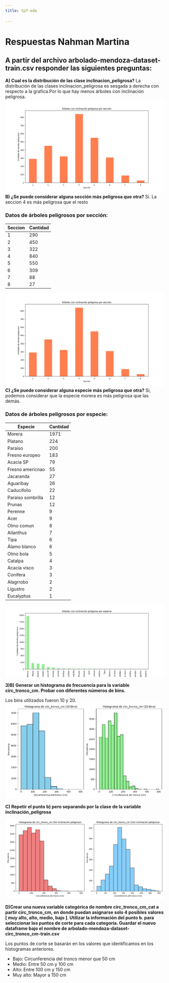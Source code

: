 ```yaml
---
title: tp7-eda

---
```


# Respuestas Nahman Martina
## A partir del archivo arbolado-mendoza-dataset-train.csv responder las siguientes preguntas:
**A) Cual es la distribución de las clase inclinacion_peligrosa?** 
La distribución de las clases inclinacion_peligrosa es sesgada a derecha con respecto a la grafica.Por lo que hay menos árboles con inclinación peligrosa.
![Distribución inclinación peligrosa](./tp7-intro-ml/images/inclinacion_peligrosa_seccion.png)
**B) ¿Se puede considerar alguna sección más peligrosa que otra?**
Si. La seccion 4 es más peligrosa que el resto

### Datos de árboles peligrosos por sección:

| Seccion | Cantidad |
| --------| -------- | 
|1        | 290      |
|2        | 450      |
|3        | 322      |
|4        | 840      |
|5        | 550      |
|6        | 309      |
|7        | 88       |
|8        | 27       |

![Inclinación peligrosa por seccion](./tp7-intro-ml/images/inclinacion_peligrosa_seccion.png)
**C) ¿Se puede considerar alguna especie más peligrosa que otra?**
Si, podemos considerar que la especie morera es más peligrosa que las demás.
### Datos de árboles peligrosos por especie:

| Especie | Cantidad |
| --------| -------- | 
|Morera        | 1971      |
|Platano        | 224      |
|Paraiso        | 200      |
|Fresno europeo        | 183      |
|Acacia SP        | 79      |
|Fresno americnao        | 55      |
|Jacaranda        | 27       |
|Aguaribay        | 26       |
|Caducifolio        | 22      |
|Paraiso sombrilla       | 12      |
|Prunas        | 12      |
|Perenne        | 9      |
|Acer        | 9      |
|Olmo comun        | 8      |
|Ailanthus         | 7       |
|Tipa        | 6       |
|Álamo blanco        | 6      |
|Olmo bola        | 5      |
|Catalpa        | 4      |
|Acacia visco        | 3      |
|Conifera        | 3       |
|Alagrrobo        | 2       |
|Ligustro        | 2       |
|Eucalyptus         | 1       |

![Inclinación peligrosa por especie](./tp7-intro-ml/images/inclinacion_peligrosa_especie.png)

**3)B) Generar un histograma de frecuencia para la variable circ_tronco_cm. Probar con diferentes  números de bins.**

Los bins utilizados fueron 10 y 20.
![Histograma del diámetro del tronco](./tp7-intro-ml/images/histograma_ctronco.png)


**C) Repetir el punto b) pero separando por la clase de la variable inclinación_peligrosa** 

![Histograma del diámetro del tronco separado por inclinación peligrosa](./tp7-intro-ml/images/histograma_ctronco_inclinacion_peligrosa.png)

**D)Crear una nueva variable categórica de nombre circ_tronco_cm_cat a partir circ_tronco_cm, en donde puedan asignarse solo  4 posibles valores [ muy alto, alto, medio, bajo ]. Utilizar la información del punto b. para seleccionar los puntos de corte para cada categoría. Guardar el nuevo dataframe bajo el nombre de arbolado-mendoza-dataset-circ_tronco_cm-train.csv**

Los puntos de corte se basarán en los valores que identificamos en los histogramas anteriores. 

* Bajo: Circunferencia del tronco menor que 50 cm
* Medio: Entre 50 cm y 100 cm
* Alto: Entre 100 cm y 150 cm
* Muy alto: Mayor a 150 cm
